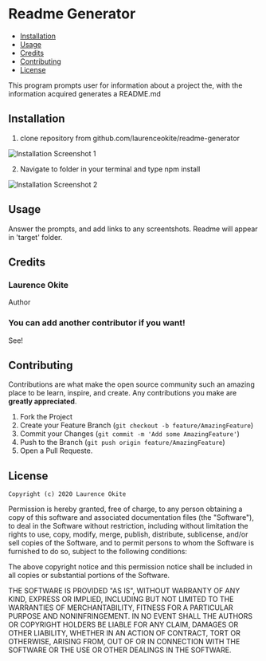 
# Readme Generator

* [Installation](#installation)
* [Usage](#usage)
* [Credits](#credits)
* [Contributing](#contributing)
* [License](#license)

This program prompts user for information about a project the, with the information acquired generates a README.md

## Installation 
  
1. clone repository from github.com/laurenceokite/readme-generator

![Installation Screenshot 1](https://user-images.githubusercontent.com/64815650/88482124-f5eddc00-cf24-11ea-8531-f49708436b86.png)
      
2. Navigate to folder in your terminal and type npm install

![Installation Screenshot 2](https://user-images.githubusercontent.com/64815650/88482123-f4241880-cf24-11ea-8de5-71b44de12bf2.png)
      

## Usage

Answer the prompts, and add links to any screentshots. Readme will appear in 'target' folder.

## Credits
  
### Laurence Okite
Author    
    
### You can add another contributor if you want!
See!    
    

## Contributing

Contributions are what make the open source community such an amazing place to be learn, inspire, and create. Any contributions you make are **greatly appreciated**.

1. Fork the Project
2. Create your Feature Branch (`git checkout -b feature/AmazingFeature`)
3. Commit your Changes (`git commit -m 'Add some AmazingFeature'`)
4. Push to the Branch (`git push origin feature/AmazingFeature`)
5. Open a Pull Requeste.

## License


    Copyright (c) 2020 Laurence Okite

Permission is hereby granted, free of charge, to any person obtaining a copy
of this software and associated documentation files (the "Software"), to deal
in the Software without restriction, including without limitation the rights
to use, copy, modify, merge, publish, distribute, sublicense, and/or sell
copies of the Software, and to permit persons to whom the Software is
furnished to do so, subject to the following conditions:

The above copyright notice and this permission notice shall be included in all
copies or substantial portions of the Software.

THE SOFTWARE IS PROVIDED "AS IS", WITHOUT WARRANTY OF ANY KIND, EXPRESS OR
IMPLIED, INCLUDING BUT NOT LIMITED TO THE WARRANTIES OF MERCHANTABILITY,
FITNESS FOR A PARTICULAR PURPOSE AND NONINFRINGEMENT. IN NO EVENT SHALL THE
AUTHORS OR COPYRIGHT HOLDERS BE LIABLE FOR ANY CLAIM, DAMAGES OR OTHER
LIABILITY, WHETHER IN AN ACTION OF CONTRACT, TORT OR OTHERWISE, ARISING FROM,
OUT OF OR IN CONNECTION WITH THE SOFTWARE OR THE USE OR OTHER DEALINGS IN THE
SOFTWARE.

